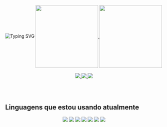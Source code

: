 <img src="https://readme-typing-svg.demolab.com?font=Fira+Code&pause=100&color=7aa2f7&multiline=true&width=1000&height=80&lines=Seja bem vindo, sou o Victor - Welcome, I am Victor" alt="Typing SVG" />

<a href="https://github.com/VictorDMartin/github-readme-stats">
  <img height=200 align="center" src="https://github-readme-stats.vercel.app/api?username=VictorDMartin&show_icons=true&theme=tokyonight&card_width=10" />
</a>
<a href="https://github.com/VictorDMartin/convoychat">
  <img height=200 align="center" src="https://github-readme-stats.vercel.app/api/top-langs?username=VictorDMartin&layout=normal&langs_count=8&card_width=100&show_icons=true&theme=tokyonight" />
</a>
<br></br>
<div align="center">
  <a href="https://www.instagram.com/victordemartin"/>
    <img src ="https://img.shields.io/badge/Instagram-E4405F?style=for-the-badge&logo=instagram&logoColor=white"/>
  </a>
  <a href="https://www.linkedin.com/in/victor-de-martin-9316b9268/"/>
    <img src ="https://img.shields.io/badge/LinkedIn-0077B5?style=for-the-badge&logo=linkedin&logoColor=white"/>
  </a>
  <a href="https://twitter.com/VictorVeXy"/>
    <img src ="https://img.shields.io/badge/Twitter-1DA1F2?style=for-the-badge&logo=twitter&logoColor=white"/>
  </a>
</div>
  
<br></br>
## Linguagens que estou usando atualmente
<div align="center">
  <img src ="https://img.shields.io/badge/Python-14354C?style=for-the-badge&logo=python&logoColor=white"/>
  <img src ="https://img.shields.io/badge/HTML-239120?style=for-the-badge&logo=html5&logoColor=white"/>
  <img src="https://img.shields.io/badge/CSS-239120?&style=for-the-badge&logo=css3&logoColor=white"/>
  <img src="https://img.shields.io/badge/JavaScript-323330?style=for-the-badge&logo=javascript&logoColor=F7DF1E"/>
  <img src="https://img.shields.io/badge/PHP-777BB4?style=for-the-badge&logo=php&logoColor=white"/>
  <img src="https://img.shields.io/badge/MySQL-00000F?style=for-the-badge&logo=mysql&logoColor=white"/>
  <img src="https://img.shields.io/badge/SQLite-07405E?style=for-the-badge&logo=sqlite&logoColor=white"/>
</div>

